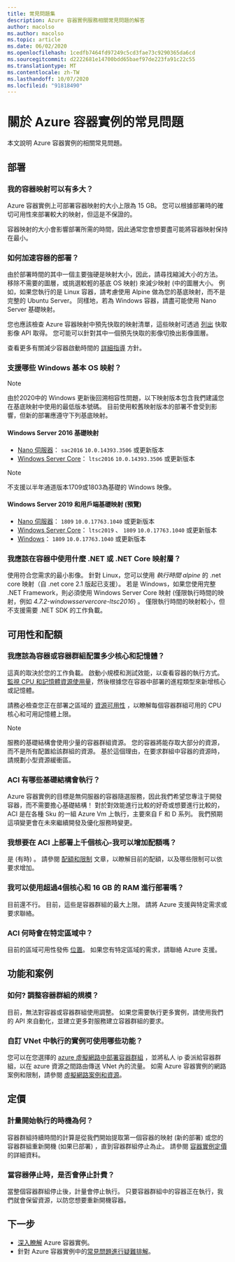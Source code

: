 ```yaml
---
title: 常見問題集
description: Azure 容器實例服務相關常見問題的解答
author: macolso
ms.author: macolso
ms.topic: article
ms.date: 06/02/2020
ms.openlocfilehash: 1cedfb7464fd97249c5cd3fae73c9290365da6cd
ms.sourcegitcommit: d2222681e14700bdd65baef97de223fa91c22c55
ms.translationtype: MT
ms.contentlocale: zh-TW
ms.lasthandoff: 10/07/2020
ms.locfileid: "91818490"
---
```

# <a name="frequently-asked-questions-about-azure-container-instances"></a>關於 Azure 容器實例的常見問題

本文說明 Azure 容器實例的相關常見問題。

## <a name="deployment"></a>部署

### <a name="how-large-can-my-container-image-be"></a>我的容器映射可以有多大？

Azure 容器實例上可部署容器映射的大小上限為 15 GB。 您可以根據部署時的確切可用性來部署較大的映射，但這是不保證的。

容器映射的大小會影響部署所需的時間，因此通常您會想要盡可能將容器映射保持在最小。

### <a name="how-can-i-speed-up-the-deployment-of-my-container"></a>如何加速容器的部署？

由於部署時間的其中一個主要強硬是映射大小，因此，請尋找縮減大小的方法。 移除不需要的圖層，或挑選較輕的基底 OS 映射) 來減少映射 (中的圖層大小。 例如，如果您執行的是 Linux 容器，請考慮使用 Alpine 做為您的基底映射，而不是完整的 Ubuntu Server。 同樣地，若為 Windows 容器，請盡可能使用 Nano Server 基礎映射。 

您也應該檢查 Azure 容器映射中預先快取的映射清單，這些映射可透過 [列出](/rest/api/container-instances/location/listcachedimages) 快取影像 API 取得。 您可能可以針對其中一個預先快取的影像切換出影像圖層。 

查看更多有關減少容器啟動時間的 [詳細指導](container-instances-troubleshooting.md#container-takes-a-long-time-to-start) 方針。

### <a name="what-windows-base-os-images-are-supported"></a>支援哪些 Windows 基本 OS 映射？

> [!NOTE]
> 由於2020中的 Windows 更新後回溯相容性問題，以下映射版本包含我們建議您在基底映射中使用的最低版本號碼。 目前使用較舊映射版本的部署不會受到影響，但新的部署應遵守下列基底映射。 

#### <a name="windows-server-2016-base-images"></a>Windows Server 2016 基礎映射

* [Nano 伺服器](https://hub.docker.com/_/microsoft-windows-nanoserver)： `sac2016` `10.0.14393.3506` 或更新版本
* [Windows Server Core](https://hub.docker.com/_/microsoft-windows-servercore)： `ltsc2016`  `10.0.14393.3506` 或更新版本

> [!NOTE]
> 不支援以半年通道版本1709或1803為基礎的 Windows 映像。

#### <a name="windows-server-2019-and-client-base-images-preview"></a>Windows Server 2019 和用戶端基礎映射 (預覽) 

* [Nano 伺服器](https://hub.docker.com/_/microsoft-windows-nanoserver)： `1809` `10.0.17763.1040` 或更新版本
* [Windows Server Core](https://hub.docker.com/_/microsoft-windows-servercore)： `ltsc2019` 、 `1809` `10.0.17763.1040` 或更新版本
* [Windows](https://hub.docker.com/_/microsoft-windows)： `1809` `10.0.17763.1040` 或更新版本

### <a name="what-net-or-net-core-image-layer-should-i-use-in-my-container"></a>我應該在容器中使用什麼 .NET 或 .NET Core 映射層？ 

使用符合您需求的最小影像。 針對 Linux，您可以使用 *執行時間 alpine* 的 .net core 映射（自 .net core 2.1 版起已支援）。 若是 Windows，如果您使用完整 .NET Framework，則必須使用 Windows Server Core 映射 (僅限執行時間的映射，例如  *4.7.2-windowsservercore-ltsc2016*) 。 僅限執行時間的映射較小，但不支援需要 .NET SDK 的工作負載。

## <a name="availability-and-quotas"></a>可用性和配額

### <a name="how-many-cores-and-memory-should-i-allocate-for-my-containers-or-the-container-group"></a>我應該為容器或容器群組配置多少核心和記憶體？

這真的取決於您的工作負載。 啟動小規模和測試效能，以查看容器的執行方式。 [監視 CPU 和記憶體資源使用量](container-instances-monitor.md)，然後根據您在容器中部署的進程類型來新增核心或記憶體。

請務必檢查您正在部署之區域的 [資源可用性](container-instances-region-availability.md#availability---general) ，以瞭解每個容器群組可用的 CPU 核心和可用記憶體上限。 

> [!NOTE]
> 服務的基礎結構會使用少量的容器群組資源。 您的容器將能存取大部分的資源，而不是所有配置給該群組的資源。 基於這個理由，在要求群組中容器的資源時，請規劃小型資源緩衝區。

### <a name="what-underlying-infrastructure-does-aci-run-on"></a>ACI 有哪些基礎結構會執行？

Azure 容器實例的目標是無伺服器的容器隨選服務，因此我們希望您專注于開發容器，而不需要擔心基礎結構！ 對於對效能進行比較的好奇或想要進行比較的，ACI 是在各種 Sku 的一組 Azure Vm 上執行，主要來自 F 和 D 系列。 我們預期這項變更會在未來繼續開發及優化服務時變更。 

### <a name="i-want-to-deploy-thousand-of-cores-on-aci---can-i-get-my-quota-increased"></a>我想要在 ACI 上部署上千個核心-我可以增加配額嗎？
 
是 (有時) 。 請參閱 [配額和限制](container-instances-quotas.md) 文章，以瞭解目前的配額，以及哪些限制可以依要求增加。

### <a name="can-i-deploy-with-more-than-4-cores-and-16-gb-of-ram"></a>我可以使用超過4個核心和 16 GB 的 RAM 進行部署嗎？

目前還不行。 目前，這些是容器群組的最大上限。 請將 Azure 支援與特定需求或要求聯絡。 

### <a name="when-will-aci-be-in-a-specific-region"></a>ACI 何時會在特定區域中？

目前的區域可用性發佈 [位置](container-instances-region-availability.md#availability---general)。 如果您有特定區域的需求，請聯絡 Azure 支援。

## <a name="features-and-scenarios"></a>功能和案例

### <a name="how-do-i-scale-a-container-group"></a>如何? 調整容器群組的規模？

目前，無法對容器或容器群組使用調整。 如果您需要執行更多實例，請使用我們的 API 來自動化，並建立更多對服務建立容器群組的要求。 

### <a name="what-features-are-available-to-instances-running-in-a-custom-vnet"></a>自訂 VNet 中執行的實例可使用哪些功能？

您可以在您選擇的 [azure 虛擬網路中部署容器群組](container-instances-vnet.md) ，並將私人 ip 委派給容器群組，以在 azure 資源之間路由傳送 VNet 內的流量。 如需 Azure 容器實例的網路案例和限制，請參閱 [虛擬網路案例和資源](container-instances-virtual-network-concepts.md)。

## <a name="pricing"></a>定價

### <a name="when-does-the-meter-start-running"></a>計量開始執行的時機為何？

容器群組持續時間的計算是從我們開始提取第一個容器的映射 (新的部署) 或您的容器群組重新開機 (如果已部署) ，直到容器群組停止為止。 請參閱 [容器實例定價](https://azure.microsoft.com/pricing/details/container-instances/)的詳細資料。

### <a name="do-i-stop-being-charged-when-my-containers-are-stopped"></a>當容器停止時，是否會停止計費？

當整個容器群組停止後，計量會停止執行。 只要容器群組中的容器正在執行，我們就會保留資源，以防您想要重新開機容器。 

## <a name="next-steps"></a>下一步

* [深入瞭解](container-instances-overview.md) Azure 容器實例。
* 針對 Azure 容器實例中的[常見問題進行疑難排解](container-instances-troubleshooting.md)。
